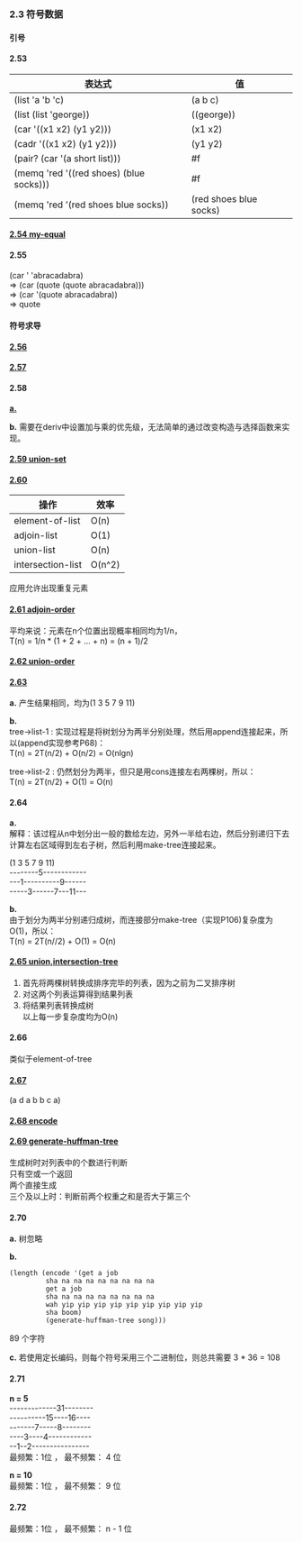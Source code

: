 ### 2.3 符号数据

#### 引号   
#### 2.53  
表达式|值  
-|-   
(list 'a 'b 'c)|(a b c)     
(list (list 'george))|((george))      
(car '((x1 x2) (y1 y2)))|(x1 x2)    
(cadr '((x1 x2) (y1 y2)))|(y1 y2)    
(pair? (car '(a short list)))|#f  
(memq 'red '((red shoes) (blue socks)))|#f     
(memq 'red '(red shoes blue socks))|(red shoes blue socks)        

#### [2.54 my-equal](code/sign.scm)   

#### 2.55   
(car ' 'abracadabra)   
=> (car (quote (quote abracadabra)))   
=> (car '(quote abracadabra))  
=> quote    

#### 符号求导   

#### [2.56](code/derive.scm)    

#### [2.57](code/drive.scm)      

#### 2.58        
**[a.](code/258.scm)**        

**b.** 需要在deriv中设置加与乘的优先级，无法简单的通过改变构造与选择函数来实现。    

#### [2.59 union-set](code/sets.scm)  

#### [2.60](code/sets.scm)  
操作|效率  
-|-  
element-of-list|O(n)   
adjoin-list|O(1)  
union-list|O(n)  
intersection-list|O(n^2)    

应用允许出现重复元素

#### [2.61 adjoin-order](code/sets.scm)
平均来说：元素在n个位置出现概率相同均为1/n，    
T(n) = 1/n * (1 + 2 + ... + n) = (n + 1)/2   

#### [2.62 union-order](code/sets.scm)

#### [2.63](code/ortree.scm)  
**a.** 产生结果相同，均为(1 3 5 7 9 11)    

**b.**     
tree->list-1 : 实现过程是将树划分为两半分别处理，然后用append连接起来，所以(append实现参考P68)：   
T(n) = 2T(n/2) + O(n/2) = O(nlgn)     

tree->list-2 : 仍然划分为两半，但只是用cons连接左右两棵树，所以：     
T(n) = 2T(n/2) + O(1) = O(n)        

#### 2.64    
**a.**    
解释：该过程从n中划分出一般的数给左边，另外一半给右边，然后分别递归下去计算左右区域得到左右子树，然后利用make-tree连接起来。  

(1 3 5 7 9 11)    
--------5------------    
---1----------9------       
-----3------7---11---     

**b.**   
由于划分为两半分别递归成树，而连接部分make-tree（实现P106)复杂度为O(1)，所以：      
T(n) = 2T(n//2) + O(1) = O(n)        

#### [2.65 union,intersection-tree](code/ortree.scm)     
1. 首先将两棵树转换成排序完毕的列表，因为之前为二叉排序树
2. 对这两个列表运算得到结果列表   
3. 将结果列表转换成树    
以上每一步复杂度均为O(n)        

#### 2.66
类似于element-of-tree   

#### [2.67](huffman.scm)   
(a d a b b c a)    

#### [2.68 encode](huffman.scm)   

#### [2.69 generate-huffman-tree](huffman.scm)    
生成树时对列表中的个数进行判断    
只有空或一个返回    
两个直接生成   
三个及以上时：判断前两个权重之和是否大于第三个    

#### 2.70    
**a.** 树忽略   

**b.**    

    (length (encode '(get a job
             sha na na na na na na na na
             get a job
             sha na na na na na na na na
             wah yip yip yip yip yip yip yip yip yip
             sha boom)
             (generate-huffman-tree song)))    

89 个字符    

**c.** 若使用定长编码，则每个符号采用三个二进制位，则总共需要 3 * 36 = 108   

#### 2.71    
**n = 5**   
-------------31--------          
----------15----16----     
-------7-----8--------      
----3----4------------     
--1--2----------------       
最频繁：1位 ， 最不频繁： 4 位          

**n = 10**    
最频繁：1位 ， 最不频繁： 9 位     

#### 2.72    
最频繁：1位 ， 最不频繁： n - 1 位       
